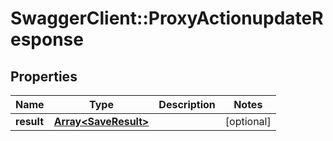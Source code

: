 # SwaggerClient::ProxyActionupdateResponse

## Properties
Name | Type | Description | Notes
------------ | ------------- | ------------- | -------------
**result** | [**Array&lt;SaveResult&gt;**](SaveResult.md) |  | [optional] 


